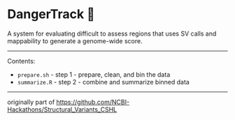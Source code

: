 # DangerTrack 🚨

A system for evaluating difficult to assess regions that uses SV calls and mappability to generate a genome-wide score.

---

Contents:

* `prepare.sh` - step 1 - prepare, clean, and bin the data
* `summarize.R` - step 2 - combine and summarize binned data

---

originally part of https://github.com/NCBI-Hackathons/Structural_Variants_CSHL
